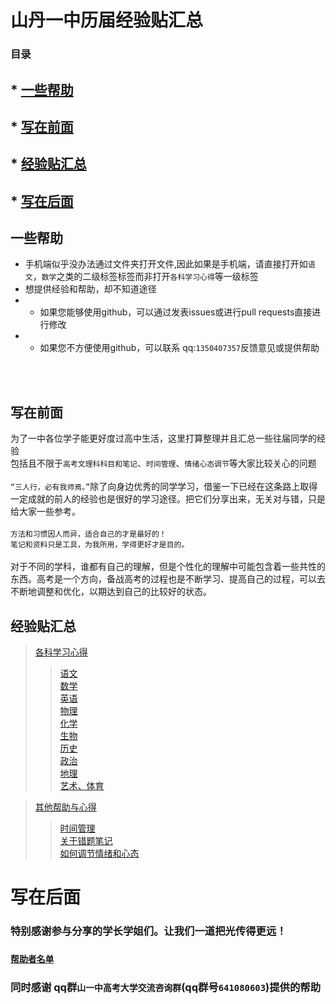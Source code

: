 山丹一中历届经验贴汇总
======================

### 目录
## * [一些帮助](https://github.com/ShanDanYiZhong/Shandan-Yizhong-Experience-Sticker#%E4%B8%80%E4%BA%9B%E5%B8%AE%E5%8A%A9) 
## * [写在前面](https://github.com/ShanDanYiZhong/Shandan-Yizhong-Experience-Sticker#写在前面)
## * [经验贴汇总](https://github.com/ShanDanYiZhong/Shandan-Yizhong-Experience-Sticker#经验贴汇总)
## * [写在后面](https://github.com/ShanDanYiZhong/Shandan-Yizhong-Experience-Sticker#写在后面)
一些帮助
---------------
* 手机端似乎没办法通过文件夹打开文件,因此如果是手机端，请直接打开如`语文`，`数学`之类的二级标签标签而非打开`各科学习心得`等一级标签<br>
* 想提供经验和帮助，却不知道途径
* * 如果您能够使用github，可以通过发表issues或进行pull requests直接进行修改
* * 如果您不方便使用github，可以联系    qq:`1350407357`反馈意见或提供帮助
<br>
<br>

写在前面
----------



为了一中各位学子能更好度过高中生活，这里打算整理并且汇总一些往届同学的经验<br>包括且不限于`高考文理科科目和笔记`、`时间管理`、`情绪心态调节`等大家比较关心的问题<br><br>
`“三人行，必有我师焉。”`除了向身边优秀的同学学习，借鉴一下已经在这条路上取得一定成就的前人的经验也是很好的学习途径。把它们分享出来，无关对与错，只是给大家一些参考。
<br><br>
 `方法和习惯因人而异，适合自己的才是最好的！`
<br>
 `笔记和资料只是工具，为我所用，学得更好才是目的。`
<br>
<br>
 对于不同的学科，谁都有自己的理解，但是个性化的理解中可能包含着一些共性的东西。高考是一个方向，备战高考的过程也是不断学习、提高自己的过程，可以去不断地调整和优化，以期达到自己的比较好的状态。
<br>

经验贴汇总
-------------
>[各科学习心得 ](https://github.com/ShanDanYiZhong/Shandan-Yizhong-Experience-Sticker/tree/main/%E5%90%84%E7%A7%91%E5%AD%A6%E4%B9%A0%E5%BF%83%E5%BE%97)
>>[语文](https://github.com/ShanDanYiZhong/Shandan-Yizhong-Experience-Sticker/blob/main/%E5%90%84%E7%A7%91%E5%AD%A6%E4%B9%A0%E5%BF%83%E5%BE%97/%E8%AF%AD%E6%96%87.md)<br>
>>[数学](https://github.com/ShanDanYiZhong/Shandan-Yizhong-Experience-Sticker/blob/main/%E5%90%84%E7%A7%91%E5%AD%A6%E4%B9%A0%E5%BF%83%E5%BE%97/数学.md)<br>
>>[英语](https://github.com/ShanDanYiZhong/Shandan-Yizhong-Experience-Sticker/blob/main/%E5%90%84%E7%A7%91%E5%AD%A6%E4%B9%A0%E5%BF%83%E5%BE%97/英语.md)<br>
>>[物理](https://github.com/ShanDanYiZhong/Shandan-Yizhong-Experience-Sticker/blob/main/%E5%90%84%E7%A7%91%E5%AD%A6%E4%B9%A0%E5%BF%83%E5%BE%97/物理.md)<br>
>>[化学](https://github.com/ShanDanYiZhong/Shandan-Yizhong-Experience-Sticker/blob/main/%E5%90%84%E7%A7%91%E5%AD%A6%E4%B9%A0%E5%BF%83%E5%BE%97/化学.md)<br>
>>[生物](https://github.com/ShanDanYiZhong/Shandan-Yizhong-Experience-Sticker/blob/main/%E5%90%84%E7%A7%91%E5%AD%A6%E4%B9%A0%E5%BF%83%E5%BE%97/生物.md)<br>
>>[历史](https://github.com/ShanDanYiZhong/Shandan-Yizhong-Experience-Sticker/blob/main/%E5%90%84%E7%A7%91%E5%AD%A6%E4%B9%A0%E5%BF%83%E5%BE%97/历史.md)<br>
>>[政治](https://github.com/ShanDanYiZhong/Shandan-Yizhong-Experience-Sticker/blob/main/%E5%90%84%E7%A7%91%E5%AD%A6%E4%B9%A0%E5%BF%83%E5%BE%97/政治.md)<br>
>>[地理](https://github.com/ShanDanYiZhong/Shandan-Yizhong-Experience-Sticker/blob/main/%E5%90%84%E7%A7%91%E5%AD%A6%E4%B9%A0%E5%BF%83%E5%BE%97/地理.md)<br>
>>[艺术、体育](https://github.com/ShanDanYiZhong/Shandan-Yizhong-Experience-Sticker/blob/main/%E5%90%84%E7%A7%91%E5%AD%A6%E4%B9%A0%E5%BF%83%E5%BE%97/艺术、体育.md)<br>

>[其他帮助与心得](https://github.com/ShanDanYiZhong/Shandan-Yizhong-Experience-Sticker/blob/main/其他帮助与心得)
>>[时间管理](https://github.com/ShanDanYiZhong/Shandan-Yizhong-Experience-Sticker/blob/main/其他帮助与心得/时间管理.md)<br>
>>[关于错题笔记](https://github.com/ShanDanYiZhong/Shandan-Yizhong-Experience-Sticker/blob/main/其他帮助与心得/关于错题笔记.md)<br>
>>[如何调节情绪和心态](https://github.com/ShanDanYiZhong/Shandan-Yizhong-Experience-Sticker/blob/main/其他帮助与心得/如何调节情绪和心态.md)<br>



写在后面
=================
### 特别感谢参与分享的学长学姐们。让我们一道把光传得更远！<br>
### [`帮助者名单`](https://github.com/ShanDanYiZhong/Shandan-Yizhong-Experience-Sticker/blob/main/helper.md)<br>
### 同时感谢 qq群`山一中高考大学交流咨询群`(qq群号`641080603`)提供的帮助
